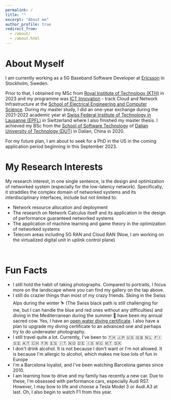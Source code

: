 ```yaml
---
permalink: /
title: ""
excerpt: "About me"
author_profile: true
redirect_from: 
  - /about/
  - /about.html
---
```


About Myself
======
I am currently working as a 5G Baseband Software Developer at [Ericsson](https://www.ericsson.com/en) in Stockholm, Sweden.

Prior to that, I obtained my MSc from [Royal Institute of Technology (KTH)](https://www.kth.se/en) in 2023 and my programme was [ICT Innovation](https://www.kth.se/en/studies/master/ict-innovation) - track Cloud and Network Infrastructure at the [School of Electrical Engineering and Computer Science](https://www.kth.se/en/eecs/skolan-for-elektroteknik-och-datavetenskap-1.760855). During my master study, I did an one-year exchange during the 2021-2022 academic year at [Swiss Federal Institute of Technology in Lausanne (EPFL)](https://www.epfl.ch/en/) in Switzerland where I also finished my master thesis. I achieved my BSc from the [School of Software Technology](https://ssdut.dlut.edu.cn/en.htm) of [Dalian University of Technology (DUT)](https://en.dlut.edu.cn/) in Dalian, China in 2020.

For my future plan, I am about to seek for a PhD in the US in the coming application period beginning in this September 2023.

My Research Interests
======
My research interest, in one single sentence, is the design and optimization of networked system (especially for the low-latency network). Specifically, it straddles the complex domain of networked systems and its interdisciplinary interfaces, include but not limited to:
<ul id="research_interest">
 <li> Network resource allocation and deployment </li>
 <li> The research on Network Calculus itself and its application in the design of performance guaranteed networked systems </li>
 <li> The application of machine learning and game theory in the optimization of networked systems </li>
 <li> Telecom areas including 5G RAN and Cloud RAN (Now, I am working on the virtualized digital unit in uplink control plane)</li>
</ul>
<br>

Fun Facts
======
<ul id="fun_facts">
  <li>I still hold the habit of taking photographs. Compared to portraits, I focus more on the landscape where you can find my gallery on the tap above.</li>
  <li>I still do crazier things than most of my crazy friends. Skiing in the Swiss Alps during the winter ⛷️ (The Swiss black path is still challenging for me, but I can handle the blue and red ones without any difficulties) and diving in the Mediterranean during the summer 🤿 have been my annual sacred cow. Yes, I have an <a href="https://drive.google.com/file/d/1Ch8Ajgckvbv-Z73niMWj1QG_5HpNdOCn/view?usp=sharing">open water diving certificate</a>. I also have a plan to upgrade my diving certificate to an advanced one and perhaps try to do underwater photography.</li>
  <li>I still travel quite a lot. Currently, I've been to 🇹🇭 🇯🇵 🇺🇸 🇬🇧 🇳🇱 🇫🇮 🇸🇪 🇦🇹 🇨🇭 🇫🇷 🇪🇸 🇮🇹 🇳🇴 🇩🇪 🇮🇸 🇲🇨 🇲🇹 🇩🇰</li>
  <li>I don't drink alcohol. It is not because I don't want or I'm not allowed. It is because I'm allergic to alcohol, which makes me lose lots of fun in Europe</li>
  <li>I'm a Barcelona loyalist, and I've been watching Barcelona games since 2010.</li>
  <li>I am learning how to drive and my family has recently a new car. Due to these, I'm obsessed with performance cars, especially Audi RS7. However, I may bow to life and choose a Tesla Model 3 or Audi A3 at last. Oh, I also begin to watch F1 from this year.</li>
</ul>
<br>